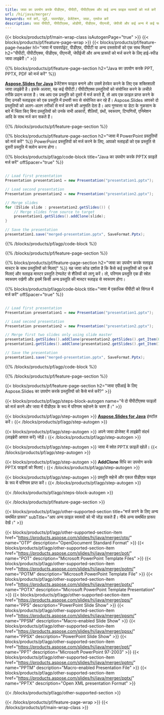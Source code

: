 ```yaml
---
title: जावा का उपयोग करके पीडीएफ, पीपीटी, पीपीटीएक्स और कई अन्य फ़ाइल स्वरूपों को मर्ज करें
url: /hi/java/merger/
keywords: मर्ज करें, जुड़ें, पावरपॉइंट, प्रेजेंटेशन, जावा, एस्पोज करें
description: जावा पीपीटी, पीपीटीएक्स, ओडीपी, पीडीएफ, पीएनजी, जेपीजी और कई अन्य में कई फाइलों को मर्ज करें।
---
```


{{< blocks/products/pf/main-wrap-class isAutogenPage="true" >}}
{{< blocks/products/pf/feature-page-wrap >}}
{{< blocks/products/pf/feature-page-header h1="जावा में पावरपॉइंट, पीडीएफ, पीपीटी या अन्य दस्तावेजों को एक साथ मिलाएं" h2="पीपीटी, पीपीटीएक्स, पीडीएफ, पीएनजी, जेपीईजी और अन्य प्रारूपों को मर्ज करने के लिए हाई-स्पीड जावा लाइब्रेरी।" >}}

{{% blocks/products/pf/feature-page-section h2="Java का उपयोग करके PPT, PPTX, PDF को मर्ज करें" %}}

[**Aspose.Slides for Java**](https://products.aspose.com/slides/hi/java/) प्रेजेंटेशन फाइल बनाने और उसमें हेरफेर करने के लिए एक शक्तिशाली जावा लाइब्रेरी है। इसके अलावा, यह कई पीपीटी / पीपीटीएक्स प्रस्तुतियों को संयोजित करने के लचीले तरीके प्रदान करता है। जब आप एक प्रस्तुति को दूसरे में मर्ज करते हैं, तो आप एक फ़ाइल प्राप्त करने के लिए उनकी स्लाइड्स को एक प्रस्तुति में प्रभावी रूप से संयोजित कर रहे हैं। Aspose.Slides आपको दो प्रस्तुतियों को अलग-अलग तरीकों से मर्ज करने की अनुमति देता है। आप गुणवत्ता या डेटा के नुकसान के बारे में चिंता किए बिना प्रस्तुतियों को उनके सभी आकारों, शैलियों, ग्रंथों, स्वरूपण, टिप्पणियों, एनिमेशन आदि के साथ मर्ज कर सकते हैं।

{{% /blocks/products/pf/feature-page-section %}}

{{% blocks/products/pf/feature-page-section  h2="जावा में PowerPoint प्रस्तुतियों को मर्ज करें" %}}
PowerPoint प्रस्तुतियों को मर्ज करने के लिए, आपको स्लाइडों को एक प्रस्तुति से दूसरी प्रस्तुति में क्लोन करना होगा।

{{% blocks/products/pf/agp/code-block title="Java का उपयोग करके PPTX फ़ाइलें मर्ज करें" offSpacer="true" %}}

```java

// Load first presentation
Presentation presentation1 = new Presentation("presentation1.pptx");

// Load second presentation
Presentation presentation2 = new Presentation("presentation2.pptx");

// Merge slides
for (ISlide slide : presentation2.getSlides()) {
	// Merge slides from source to target
	presentation1.getSlides().addClone(slide);
}

// Save the presentation
presentation1.save("merged-presentation.pptx", SaveFormat.Pptx);
```


{{% /blocks/products/pf/agp/code-block %}}

{{% /blocks/products/pf/feature-page-section %}}

{{% blocks/products/pf/feature-page-section  h2="जावा का उपयोग करके स्लाइड मास्टर के साथ प्रस्तुतियों को मिलाएं" %}}
यह जावा कोड दर्शाता है कि कैसे कई प्रस्तुतियों को एक में मिलाएं और स्लाइड मास्टर प्रस्तुति टेम्पलेट से शैलियों को लागू करें। तो, परिणाम प्रस्तुति एक ही स्रोत स्वरूपण रखेगी और इसमें किसी अन्य प्रस्तुति की मास्टर स्लाइड से स्वरूपण होगा।

{{% blocks/products/pf/agp/code-block title="जावा में एकाधिक पीपीटी को सिंगल में मर्ज करें" offSpacer="true" %}}

``` java

// Load first presentation
Presentation presentation1 = new Presentation("presentation1.pptx");

// Load second presentation
Presentation presentation2 = new Presentation("presentation2.pptx");

// Merge first two slides only using slide master
presentation1.getSlides().addClone(presentation2.getSlides().get_Item(0), presentation1.getMasters().get_Item(0), true);
presentation1.getSlides().addClone(presentation2.getSlides().get_Item(1), presentation1.getMasters().get_Item(0), true);

// Save the presentation
presentation1.save("merged-presentation.pptx", SaveFormat.Pptx);
```

{{% /blocks/products/pf/agp/code-block %}}

{{% /blocks/products/pf/feature-page-section %}}

{{< blocks/products/pf/feature-page-section  h2="जावा एपीआई के लिए Aspose.Slides का उपयोग करके प्रस्तुतियों को कैसे मर्ज करें?" >}}

{{< blocks/products/pf/agp/steps-block-autogen name="ये दो पीपीटीएक्स फाइलों को मर्ज करने और जावा में पीडीएफ के रूप में परिणाम सहेजने के चरण हैं।" >}}

{{< blocks/products/pf/agp/step-autogen >}}
[**Aspose.Slides for Java**](https://docs.aspose.com/slides/java/installation/) इंस्टॉल करें। 
{{< /blocks/products/pf/agp/step-autogen >}}

{{< blocks/products/pf/agp/step-autogen >}}
अपने जावा प्रोजेक्ट में लाइब्रेरी संदर्भ (लाइब्रेरी आयात करें) जोड़ें।
{{< /blocks/products/pf/agp/step-autogen >}}

{{< blocks/products/pf/agp/step-autogen >}}
जावा में स्रोत PPTX फ़ाइलें खोलें।
{{< /blocks/products/pf/agp/step-autogen >}}

{{< blocks/products/pf/agp/step-autogen >}}
**AddClone** विधि का उपयोग करके PPTX फाइलों को मिलाएं।
{{< /blocks/products/pf/agp/step-autogen >}}

{{< blocks/products/pf/agp/step-autogen >}}
प्रस्तुति सहेजें और एकल पीडीएफ फाइल के रूप में परिणाम प्राप्त करें।
{{< /blocks/products/pf/agp/step-autogen >}}

{{< /blocks/products/pf/agp/steps-block-autogen >}}

{{< /blocks/products/pf/feature-page-section >}}

{{< blocks/products/pf/agp/other-supported-section title="मर्ज करने के लिए अन्य समर्थित प्रारूप" subTitle="आप अन्य फ़ाइल स्वरूपों को भी जोड़ सकते हैं। नीचे अन्य समर्थित प्रारूप देखें।" >}}

{{< blocks/products/pf/agp/other-supported-section-item href="https://products.aspose.com/slides/hi/java/merger/otp/" name="OTP" description="OpenDocument Standard Format" >}}
{{< blocks/products/pf/agp/other-supported-section-item href="https://products.aspose.com/slides/hi/java/merger/pot/" name="POT" description="Microsoft PowerPoint Template Files" >}}
{{< blocks/products/pf/agp/other-supported-section-item href="https://products.aspose.com/slides/hi/java/merger/potm/" name="POTM" description="Microsoft PowerPoint Template File" >}}
{{< blocks/products/pf/agp/other-supported-section-item href="https://products.aspose.com/slides/hi/java/merger/potx/" name="POTX" description="Microsoft PowerPoint Template Presentation" >}}
{{< blocks/products/pf/agp/other-supported-section-item href="https://products.aspose.com/slides/hi/java/merger/pps/" name="PPS" description="PowerPoint Slide Show" >}}
{{< blocks/products/pf/agp/other-supported-section-item href="https://products.aspose.com/slides/hi/java/merger/ppsm/" name="PPSM" description="Macro-enabled Slide Show" >}}
{{< blocks/products/pf/agp/other-supported-section-item href="https://products.aspose.com/slides/hi/java/merger/ppsx/" name="PPSX" description="PowerPoint Slide Show" >}}
{{< blocks/products/pf/agp/other-supported-section-item href="https://products.aspose.com/slides/hi/java/merger/ppt/" name="PPT" description="Microsoft PowerPoint 97-2003" >}}
{{< blocks/products/pf/agp/other-supported-section-item href="https://products.aspose.com/slides/hi/java/merger/pptm/" name="PPTM" description="Macro-enabled Presentation File" >}}
{{< blocks/products/pf/agp/other-supported-section-item href="https://products.aspose.com/slides/hi/java/merger/pptx/" name="PPTX" description="Open XML presentation Format" >}}

{{< /blocks/products/pf/agp/other-supported-section >}}

{{< /blocks/products/pf/feature-page-wrap >}}
{{< /blocks/products/pf/main-wrap-class >}}